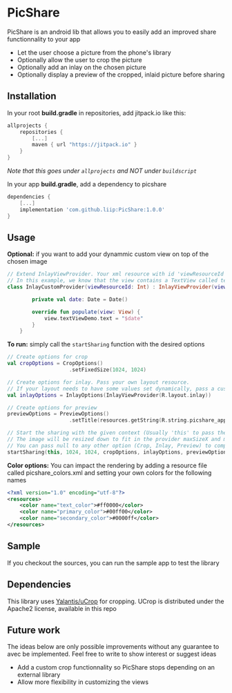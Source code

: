 # PicShare

PicShare is an android lib that allows you to easily add an improved share functionnality to your app

* Let the user choose a picture from the phone's library
* Optionally allow the user to crop the picture
* Optionally add an inlay on the chosen picture
* Optionally display a preview of the cropped, inlaid picture before sharing

## Installation

In your root **build.gradle** in repositories, add jitpack.io like this:

```gradle
allprojects {
    repositories {
        [...]
        maven { url "https://jitpack.io" }
    }
}
```

*Note that this goes under `allprojects` and NOT under `buildscript`*

In your app **build.gradle**, add a dependency to picshare

```gradle
dependencies {
    [...]
    implementation 'com.github.liip:PicShare:1.0.0'
}
```

## Usage

**Optional:** if you want to add your dynammic custom view on top of the chosen image
```kotlin
// Extend InlayViewProvider. Your xml resource with id 'viewResourceId' will be inflated for you and passed in the populate function 
// In this example, we know that the view contains a TextView called textViewDemo and we want to set the date to it
class InlayCustomProvider(viewResourceId: Int) : InlayViewProvider(viewResourceId) {

        private val date: Date = Date()

        override fun populate(view: View) {
            view.textViewDemo.text = "$date"
        }
    } 
```

**To run:** simply call the `startSharing` function with the desired options

```kotlin
// Create options for crop
val cropOptions = CropOptions()
                    .setFixedSize(1024, 1024)

// Create options for inlay. Pass your own layout resource.
// If your layout needs to have some values set dynamically, pass a custom InlayViewProvider subclass (see optional code above).
val inlayOptions = InlayOptions(InlayViewProvider(R.layout.inlay))

// Create options for preview
previewOptions = PreviewOptions()
                    .setTitle(resources.getString(R.string.picshare_app_title))

// Start the sharing with the given context (Usually 'this' to pass the current Activity context.)
// The image will be resized down to fit in the provider maxSizeX and maxSizeY if needed
// You can pass null to any other option (Crop, Inlay, Preview) to completely disable the corresponding step
startSharing(this, 1024, 1024, cropOptions, inlayOptions, previewOptions)
```

**Color options:** You can impact the rendering by adding a resource file called picshare_colors.xml and setting your own colors for the following names

```xml
<?xml version="1.0" encoding="utf-8"?>
<resources>
    <color name="text_color">#ff0000</color>
    <color name="primary_color">#00ff00</color>
    <color name="secondary_color">#0000ff</color>
</resources>
```

## Sample

If you checkout the sources, you can run the sample app to test the library

## Dependencies
This library uses [Yalantis/uCrop](https://github.com/Yalantis/uCrop) for cropping. UCrop is distributed under the Apache2 license, available in this repo

## Future work

The ideas below are only possible improvements without any guarantee to avec be implemented. Feel free to write to show interest or suggest ideas

* Add a custom crop functionnality so PicShare stops depending on an external library
* Allow more flexibility in customizing the views
